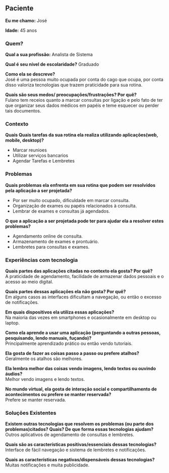 ## Paciente
**Eu me chamo:** José

**Idade:** 45 anos

### Quem?
**Qual a sua profissão:** Analista de Sistema

**Qual é seu nível de escolaridade?** Graduado
  
**Como ela se descreve?** <br>
José é uma pessoa muito ocupada por conta do cago que ocupa, 
por conta disso valoriza tecnologias que trazem praticidade para sua rotina.

**Quais são seus medos/ preocupações/frustrações? Por quê?** <br> 
Fulano tem receios quanto a marcar
consultas por ligação e pelo fato de ter que
organizar seus dados médicos em papéis e
teme esquecer ou perder tais documentos.

### Contexto
**Quais Quais tarefas da sua rotina ela realiza utilizando aplicações(web, mobile, desktop)?**
- Marcar reunioes
- Utilizar serviços bancarios
- Agendar Tarefas e Lembretes

### Problemas
**Quais problemas ela enfrenta em sua rotina que podem ser resolvidos pela aplicação a ser projetada?**
- Por ser muito ocupado, dificuldade em marcar consulta.
- Organização de exames ou papéis relacionados à consulta.
- Lembrar de exames e consultas já agendados.

**O que a aplicação a ser projetada pode ter para ajudar ela a resolver estes problemas?**
- Agendamento online de consulta.
- Armazenamento de exames e prontuário.
- Lembretes para consultas e exames.

### Experiências com tecnologia
**Quais partes das aplicações citadas no contexto ela gosta? Por quê?** <br>
A praticidade de agendamento, facilidade de armazenar dados pessoais e o acesso ao meio digital.

**Quais partes dessas aplicações ela não gosta? Por quê?** <br>
Em alguns casos as interfaces dificultam a navegação, ou então o excesso de notificações.

**Em quais dispositivos ela utiliza essas aplicações?** <br>
Na maioria das vezes em smartphones e ocasionalmente em desktop ou laptop.

**Como ela aprende a usar uma aplicação (perguntando a outras pessoas, pesquisando, lendo manuais, fuçando)?** <br>
Principalmente aprendizado prático ou então vendo tutoriais.

**Ela gosta de fazer as coisas passo a passo ou prefere atalhos?** <br>
Geralmente os atalhos são melhores.

**Ela lembra melhor das coisas vendo imagens, lendo textos ou ouvindo áudios?** <br>
Melhor vendo imagens e lendo textos.

**No mundo virtual, ela gosta de interação social e compartilhamento de acontecimentos ou prefere se manter reservada?** <br>
Prefere se manter reservada.

### Soluções Existentes
**Existem outras tecnologias que resolvem os problemas (ou parte dos problemas)citados? Quais? De que forma essas tecnologias ajudam?** <br>
Outros aplicativos de agendamento de consultas e lembretes.

**Quais são as características positivas/essenciais dessas tecnologias?** <br>
Interface de fácil navegação e sistema de lembretes e notificações.

**Quais as características negativas/dispensáveis dessas tecnologias?** <br>
Muitas notificações e muita publicidade.

